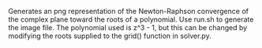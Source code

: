 Generates an png representation of the Newton-Raphson convergence of the complex plane toward the roots of a polynomial. Use run.sh to generate the image file. The polynomial used is z^3 - 1, but this can be changed by modifying the roots supplied to the grid() function in solver.py.
